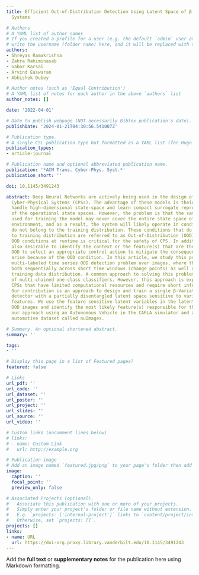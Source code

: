 ```yaml
---
title: Efficient Out-of-Distribution Detection Using Latent Space of β-VAE for Cyber-Physical
  Systems

# Authors
# A YAML list of author names
# If you created a profile for a user (e.g. the default `admin` user at `content/authors/admin/`), 
# write the username (folder name) here, and it will be replaced with their full name and linked to their profile.
authors:
- Shreyas Ramakrishna
- Zahra Rahiminasab
- Gabor Karsai
- Arvind Easwaran
- Abhishek Dubey

# Author notes (such as 'Equal Contribution')
# A YAML list of notes for each author in the above `authors` list
author_notes: []

date: '2022-04-01'

# Date to publish webpage (NOT necessarily Bibtex publication's date).
publishDate: '2024-01-21T04:30:56.541007Z'

# Publication type.
# A single CSL publication type but formatted as a YAML list (for Hugo requirements).
publication_types:
- article-journal

# Publication name and optional abbreviated publication name.
publication: '*ACM Trans. Cyber-Phys. Syst.*'
publication_short: ''

doi: 10.1145/3491243

abstract: Deep Neural Networks are actively being used in the design of autonomous
  Cyber-Physical Systems (CPSs). The advantage of these models is their ability to
  handle high-dimensional state-space and learn compact surrogate representations
  of the operational state spaces. However, the problem is that the sampled observations
  used for training the model may never cover the entire state space of the physical
  environment, and as a result, the system will likely operate in conditions that
  do not belong to the training distribution. These conditions that do not belong
  to training distribution are referred to as Out-of-Distribution (OOD). Detecting
  OOD conditions at runtime is critical for the safety of CPS. In addition, it is
  also desirable to identify the context or the feature(s) that are the source of
  OOD to select an appropriate control action to mitigate the consequences that may
  arise because of the OOD condition. In this article, we study this problem as a
  multi-labeled time series OOD detection problem over images, where the OOD is defined
  both sequentially across short time windows (change points) as well as across the
  training data distribution. A common approach to solving this problem is the use
  of multi-chained one-class classifiers. However, this approach is expensive for
  CPSs that have limited computational resources and require short inference times.
  Our contribution is an approach to design and train a single β-Variational Autoencoder
  detector with a partially disentangled latent space sensitive to variations in image
  features. We use the feature sensitive latent variables in the latent space to detect
  OOD images and identify the most likely feature(s) responsible for the OOD. We demonstrate
  our approach using an Autonomous Vehicle in the CARLA simulator and a real-world
  automotive dataset called nuImages.

# Summary. An optional shortened abstract.
summary: ''

tags:
- ''

# Display this page in a list of Featured pages?
featured: false

# Links
url_pdf: ''
url_code: ''
url_dataset: ''
url_poster: ''
url_project: ''
url_slides: ''
url_source: ''
url_video: ''

# Custom links (uncomment lines below)
# links:
# - name: Custom Link
#   url: http://example.org

# Publication image
# Add an image named `featured.jpg/png` to your page's folder then add a caption below.
image:
  caption: ''
  focal_point: ''
  preview_only: false

# Associated Projects (optional).
#   Associate this publication with one or more of your projects.
#   Simply enter your project's folder or file name without extension.
#   E.g. `projects: ['internal-project']` links to `content/project/internal-project/index.md`.
#   Otherwise, set `projects: []`.
projects: []
links:
- name: URL
  url: https://doi-org.proxy.library.vanderbilt.edu/10.1145/3491243
---
```


Add the **full text** or **supplementary notes** for the publication here using Markdown formatting.
